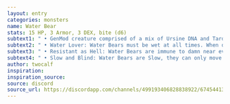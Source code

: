 ```yaml
---
layout: entry
categories: monsters 
name: Water Bear
stats: 15 HP, 3 Armor, 3 DEX, bite (d6)
subtext1: " • GenMod creature comprised of a mix of Ursine DNA and Tardigrade DNA"
subtext2: " • Water Lover: Water Bears must be wet at all times. When dried out they lose their Armor and all attacks against them are Enhanced. Any 'Dry' Water Bear will attempt to make its way to the nearest body of water regardless of what is going on."
subtext3: " • Resistant as Hell: Water Bears are immune to damn near everything - disease, radiation, electric shock, extreme cold, etc. They are also immune to extreme heat but risk drying out if exposed for too long."
subtext4: " • Slow and Blind: Water Bears are Slow, they can only move or attack in a turn. They are also Blind, having to rely on scent to find prey."
author: twocalf
inspiration: 
inspiration_source: 
source: discord
source_url: https://discordapp.com/channels/499193406828838922/674544134798966806/718138501480185916
---
```

